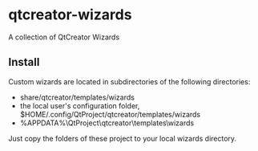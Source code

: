 qtcreator-wizards
=================

A collection of QtCreator Wizards

Install
-------

Custom wizards are located in subdirectories of the following directories:
* share/qtcreator/templates/wizards
* the local user's configuration folder, $HOME/.config/QtProject/qtcreator/templates/wizards
* %APPDATA%\QtProject\qtcreator\templates\wizards

Just copy the folders of these project to your local wizards directory.